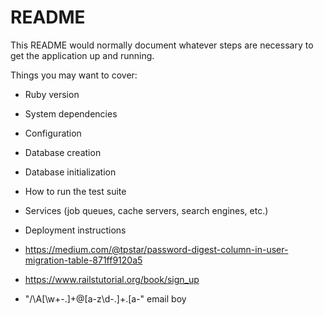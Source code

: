 # README

This README would normally document whatever steps are necessary to get the
application up and running.

Things you may want to cover:

* Ruby version

* System dependencies

* Configuration

* Database creation

* Database initialization

* How to run the test suite

* Services (job queues, cache servers, search engines, etc.)

* Deployment instructions

* https://medium.com/@tpstar/password-digest-column-in-user-migration-table-871ff9120a5

* https://www.railstutorial.org/book/sign_up

* "/\A[\w+\-.]+@[a-z\d\-.]+\.[a-" email boy
